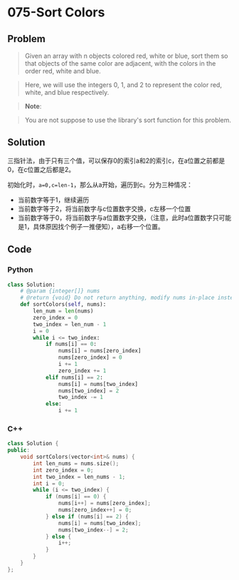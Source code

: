 # 075-Sort Colors

## Problem

> Given an array with n objects colored red, white or blue, sort them so that objects of the same color are adjacent, with the colors in the order red, white and blue.

> Here, we will use the integers 0, 1, and 2 to represent the color red, white, and blue respectively.

> **Note**:

> You are not suppose to use the library's sort function for this problem.

## Solution

三指针法，由于只有三个值，可以保存0的索引a和2的索引c，在a位置之前都是0，在c位置之后都是2。

初始化时，`a=0,c=len-1`，那么从a开始，遍历到c。分为三种情况：
- 当前数字等于1，继续遍历
- 当前数字等于2，将当前数字与c位置数字交换，c左移一个位置
- 当前数字等于0，将当前数字与a位置数字交换，（注意，此时a位置数字只可能是1，具体原因找个例子一推便知），a右移一个位置。

## Code

### Python

```python
class Solution:
    # @param {integer[]} nums
    # @return {void} Do not return anything, modify nums in-place instead.
    def sortColors(self, nums):
        len_num = len(nums)
        zero_index = 0
        two_index = len_num - 1
        i = 0
        while i <= two_index:
            if nums[i] == 0:
                nums[i] = nums[zero_index]
                nums[zero_index] = 0
                i += 1
                zero_index += 1
            elif nums[i] == 2:
                nums[i] = nums[two_index]
                nums[two_index] = 2
                two_index -= 1
            else:
                i += 1
```

### C++

```cpp
class Solution {
public:
    void sortColors(vector<int>& nums) {
        int len_nums = nums.size();
        int zero_index = 0;
        int two_index = len_nums - 1;
        int i = 0;
        while (i <= two_index) {
            if (nums[i] == 0) {
                nums[i++] = nums[zero_index];
                nums[zero_index++] = 0;
            } else if (nums[i] == 2) {
                nums[i] = nums[two_index];
                nums[two_index--] = 2;
            } else {
                i++;
            }
        }
    }
};
```